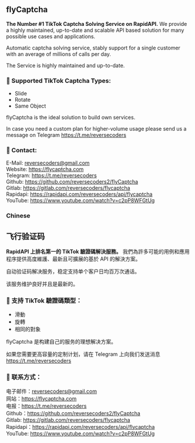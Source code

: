 ## flyCaptcha

**The Number #1 TikTok Captcha Solving Service on RapidAPI.** We provide a highly maintained, up-to-date and scalable API based solution for many possible use cases and applications.

Automatic captcha solving service, stably support for a single customer with an average of millions of calls per day.

The Service is highly maintained and up-to-date.

### 🔭 Supported TikTok Captcha Types:

- Slide
- Rotate
- Same Object

flyCaptcha is the ideal solution to build own services.

In case you need a custom plan for higher-volume usage please send us a message on Telegram https://t.me/reversecoders

### 💬 Contact:

E-Mail: reversecoders@gmail.com <br>
Website: https://flycaptcha.com <br>
Telegram: https://t.me/reversecoders <br>
Github: https://github.com/reversecoders2/flyCaptcha <br>
Gitlab: https://gitlab.com/reversecoders/flycaptcha <br>
Rapidapi: https://rapidapi.com/reversecoders/api/flycaptcha <br>
YouTube: https://www.youtube.com/watch?v=c2pP8WFGtUg <br>

### Chinese

## 飞行验证码

**RapidAPI 上排名第一的 TikTok 驗證碼解決服務。** 我們為許多可能的用例和應用程序提供高度維護、最新且可擴展的基於 API 的解決方案。

自动验证码解决服务，稳定支持单个客户日均百万次通话。

该服务维护良好并且是最新的。

### 🔭 支持 TikTok 驗證碼類型：

- 滑動
- 旋轉
- 相同的對象

flyCaptcha 是构建自己的服务的理想解决方案。

如果您需要更高容量的定制计划，请在 Telegram 上向我们发送消息 https://t.me/reversecoders

### 💬 联系方式：

电子邮件：reversecoders@gmail.com <br>
网站：https://flycaptcha.com <br>
电报：https://t.me/reversecoders <br>
Github：https://github.com/reversecoders2/flyCaptcha <br>
Gitlab: https://gitlab.com/reversecoders/flycaptcha <br>
Rapidapi：https://rapidapi.com/reversecoders/api/flycaptcha <br>
YouTube: https://www.youtube.com/watch?v=c2pP8WFGtUg <br>
